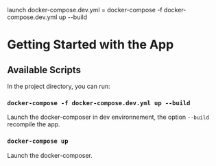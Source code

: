 launch docker-compose.dev.yml = docker-compose -f docker-compose.dev.yml up --build

# Getting Started with the App

## Available Scripts

In the project directory, you can run:

### `docker-compose -f docker-compose.dev.yml up --build`

Launch the docker-composer in dev environnement, the option `--build` recompile the app.

### `docker-compose up`

Launch the docker-composer.
